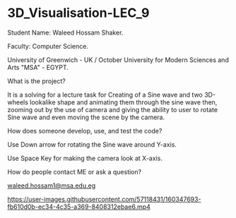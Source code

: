 # 3D_Visualisation-LEC_9

Student Name: Waleed Hossam Shaker.

Faculty: Computer Science.

University of Greenwich - UK / October University for Modern Sciences and Arts "MSA" - EGYPT.

What is the project?

It is a solving for a lecture task for Creating of a Sine wave and two 3D-wheels lookalike shape and animating them through the sine wave then, zooming out by the use of camera and giving the ability to user to rotate Sine wave and even moving the scene by the camera.

How does someone develop, use, and test the code?

Use Down arrow for rotating the Sine wave around Y-axis.

Use Space Key for making the camera look at X-axis.

How do people contact ME or ask a question?

waleed.hossam1@msa.edu.eg

https://user-images.githubusercontent.com/57118431/160347693-fb610d0b-ec34-4c35-a369-8408312ebae6.mp4
